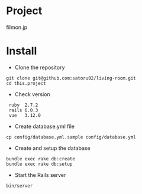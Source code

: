 # Project

filmon.jp

# Install

* Clone the repository

```
git clone git@github.com:satoru02/living-room.git
cd this.project
```

* Check version

```
 ruby  2.7.2
 rails 6.0.3
 vue   3.12.0
```

* Create database.yml file

```
cp config/database.yml.sample config/database.yml
```

* Create and setup the database

```
bundle exec rake db:create
bundle exec rake db:setup
```

* Start the Rails server

```
bin/server
```



